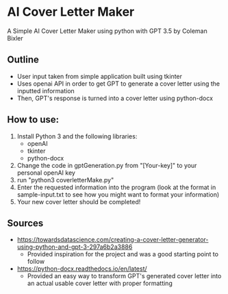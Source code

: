 # AI Cover Letter Maker
A Simple AI Cover Letter Maker using python with GPT 3.5 by Coleman Bixler

## Outline
- User input taken from simple application built using tkinter
- Uses openai API in order to get GPT to generate a cover letter using the inputted information
- Then, GPT's response is turned into a cover letter using python-docx

## How to use:
1. Install Python 3 and the following libraries:
    - openAI
    - tkinter
    - python-docx
2. Change the code in gptGeneration.py from "[Your-key]" to your personal openAI key
3. run "python3 coverletterMake.py"
4. Enter the requested information into the program (look at the format in sample-input.txt to see how you might want to format your information)
5. Your new cover letter should be completed!

## Sources
- https://towardsdatascience.com/creating-a-cover-letter-generator-using-python-and-gpt-3-297a6b2a3886
    - Provided inspiration for the project and was a good starting point to follow
- https://python-docx.readthedocs.io/en/latest/
    - Provided an easy way to transform GPT's generated cover letter into an actual usable cover letter with proper formatting
